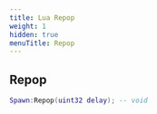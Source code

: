 ```yaml
---
title: Lua Repop
weight: 1
hidden: true
menuTitle: Repop
---
```

## Repop
```lua
Spawn:Repop(uint32 delay); -- void
```